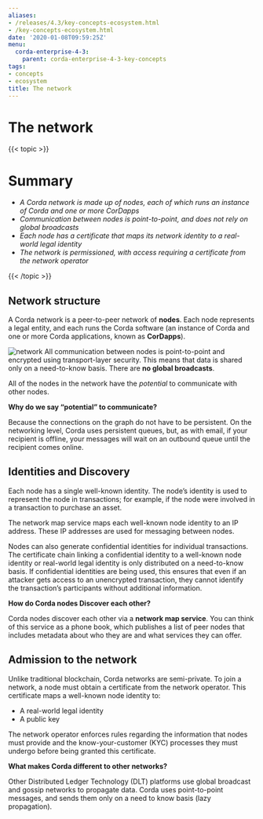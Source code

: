 ```yaml
---
aliases:
- /releases/4.3/key-concepts-ecosystem.html
- /key-concepts-ecosystem.html
date: '2020-01-08T09:59:25Z'
menu:
  corda-enterprise-4-3:
    parent: corda-enterprise-4-3-key-concepts
tags:
- concepts
- ecosystem
title: The network
---
```



# The network


{{< topic >}}

# Summary


* *A Corda network is made up of nodes, each of which runs an instance of Corda and one or more CorDapps*
* *Communication between nodes is point-to-point, and does not rely on global broadcasts*
* *Each node has a certificate that maps its network identity to a real-world legal identity*
* *The network is permissioned, with access requiring a certificate from the network operator*


{{< /topic >}}

## Network structure

A Corda network is a peer-to-peer network of **nodes**. Each node represents a legal entity, and each runs the Corda software (an instance of Corda and one or more Corda applications, known as **CorDapps**).

![network](/en/images/network.png "network")
All communication between nodes is point-to-point and encrypted using transport-layer security. This means that data is
shared only on a need-to-know basis. There are **no global broadcasts**.

All of the nodes in the network have the *potential* to communicate with other nodes.

**Why do we say “potential” to communicate?**

Because the connections on the graph do not have to be persistent. On the networking level, Corda uses persistent queues, but, as with email, if your recipient is offline, your messages will wait on an outbound queue until the recipient comes online.


## Identities and Discovery

Each node has a single well-known identity. The node’s identity is used to represent the node in transactions; for example, if the node were involved in a transaction to purchase an asset.

The network map service maps each well-known node identity to an IP address. These IP
addresses are used for messaging between nodes.

Nodes can also generate confidential identities for individual transactions. The certificate chain linking a
confidential identity to a well-known node identity or real-world legal identity is only distributed on a need-to-know
basis. If confidential identities are being used, this ensures that even if an attacker gets access to an unencrypted transaction, they cannot identify the
transaction’s participants without additional information.

**How do Corda nodes Discover each other?**

Corda nodes discover each other via a **network map service**. You can think of this service as a phone book, which publishes a list of peer nodes that includes metadata about who they are and what services they can offer.


## Admission to the network

Unlike traditional blockchain, Corda networks are semi-private. To join a network, a node must obtain a certificate from the network operator. This
certificate maps a well-known node identity to:


* A real-world legal identity
* A public key

The network operator enforces rules regarding the information that nodes must provide and the know-your-customer (KYC) processes they must undergo before being granted this certificate.

**What makes Corda different to other networks?**

Other Distributed Ledger Technology (DLT) platforms use global broadcast and gossip networks to propagate data. Corda uses point-to-point messages, and sends them only on a need to know basis (lazy propagation).

